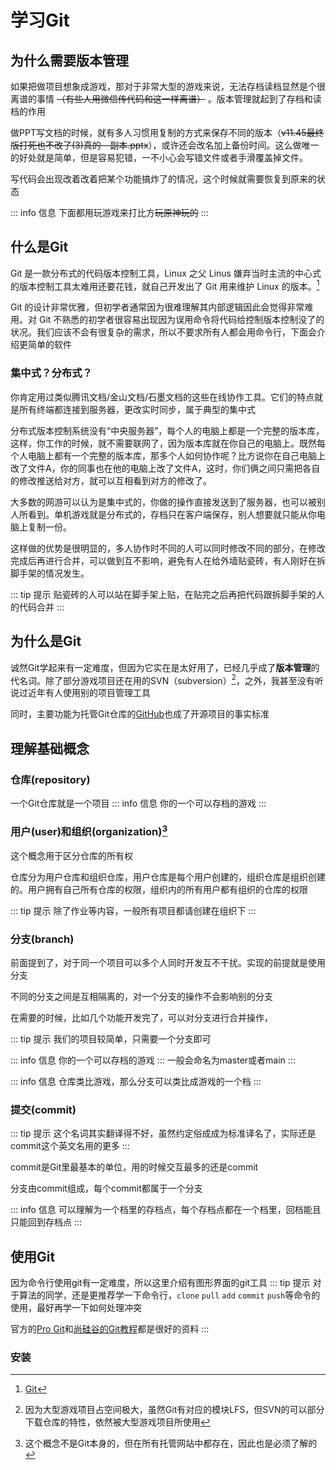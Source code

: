 # 学习Git
## 为什么需要版本管理
如果把做项目想象成游戏，那对于非常大型的游戏来说，无法存档读档显然是个很离谱的事情 ~~（有些人用微信传代码和这一样离谱）~~ 。版本管理就起到了存档和读档的作用

做PPT写文档的时候，就有多人习惯用复制的方式来保存不同的版本（~~v11.45最终版打死也不改了(3)真的 - 副本.pptx~~），或许还会改名加上备份时间。这么做唯一的好处就是简单，但是容易犯错，一不小心会写错文件或者手滑覆盖掉文件。

写代码会出现改着改着把某个功能搞炸了的情况，这个时候就需要恢复到原来的状态

::: info 信息
下面都用玩游戏来打比方~~玩原神玩的~~
:::

## 什么是Git
Git 是一款分布式的代码版本控制工具，Linux 之父 Linus 嫌弃当时主流的中心式的版本控制工具太难用还要花钱，就自己开发出了 Git 用来维护 Linux 的版本。[^1]

Git 的设计非常优雅，但初学者通常因为很难理解其内部逻辑因此会觉得非常难用。对 Git 不熟悉的初学者很容易出现因为误用命令将代码给控制版本控制没了的状况。我们应该不会有很复杂的需求，所以不要求所有人都会用命令行，下面会介绍更简单的软件

### 集中式？分布式？
你肯定用过类似腾讯文档/金山文档/石墨文档的这些在线协作工具。它们的特点就是所有终端都连接到服务器，更改实时同步，属于典型的集中式

分布式版本控制系统没有“中央服务器”，每个人的电脑上都是一个完整的版本库，这样，你工作的时候，就不需要联网了，因为版本库就在你自己的电脑上。既然每个人电脑上都有一个完整的版本库，那多个人如何协作呢？比方说你在自己电脑上改了文件A，你的同事也在他的电脑上改了文件A，这时，你们俩之间只需把各自的修改推送给对方，就可以互相看到对方的修改了。

大多数的网游可以认为是集中式的，你做的操作直接发送到了服务器，也可以被别人所看到。单机游戏就是分布式的，存档只在客户端保存，别人想要就只能从你电脑上复制一份。

这样做的优势是很明显的，多人协作时不同的人可以同时修改不同的部分，在修改完成后再进行合并，可以做到互不影响，避免有人在给外墙贴瓷砖，有人刚好在拆脚手架的情况发生。

::: tip 提示
贴瓷砖的人可以站在脚手架上贴，在贴完之后再把代码跟拆脚手架的人的代码合并
:::

## 为什么是Git
诚然Git学起来有一定难度，但因为它实在是太好用了，已经几乎成了**版本管理**的代名词。除了部分游戏项目还在用的SVN（subversion）[^2]，之外，我甚至没有听说过近年有人使用别的项目管理工具

同时，主要功能为托管Git仓库的[GitHub](https://github.com)也成了开源项目的事实标准

## 理解基础概念
### 仓库(repository)
一个Git仓库就是一个项目
::: info 信息
你的一个可以存档的游戏
:::

### 用户(user)和组织(organization)[^3]
这个概念用于区分仓库的所有权

仓库分为用户仓库和组织仓库，用户仓库是每个用户创建的，组织仓库是组织创建的。用户拥有自己所有仓库的权限，组织内的所有用户都有组织的仓库的权限

::: tip 提示
除了作业等内容，一般所有项目都请创建在组织下
:::

### 分支(branch)
前面提到了，对于同一个项目可以多个人同时开发互不干扰。实现的前提就是使用分支  

不同的分支之间是互相隔离的，对一个分支的操作不会影响别的分支

在需要的时候，比如几个功能开发完了，可以对分支进行合并操作，

::: tip 提示
我们的项目较简单，只需要一个分支即可

::: info 信息
你的一个可以存档的游戏
:::
一般会命名为master或者main
:::

::: info 信息
仓库类比游戏，那么分支可以类比成游戏的一个档
:::

### 提交(commit)
::: tip 提示
这个名词其实翻译得不好，虽然约定俗成成为标准译名了，实际还是commit这个英文名用的更多
:::

commit是Git里最基本的单位，用的时候交互最多的还是commit

分支由commit组成，每个commit都属于一个分支

::: info 信息
可以理解为一个档里的存档点，每个存档点都在一个档里，回档能且只能回到存档点
:::

## 使用Git
因为命令行使用git有一定难度，所以这里介绍有图形界面的git工具
::: tip 提示
对于算法的同学，还是更推荐学一下命令行，`clone`  `pull`  `add`  `commit`  `push`等命令的使用，最好再学一下如何处理冲突

官方的[Pro Git](https://git-scm.com/book/zh/v2/)和[尚硅谷的Git教程](https://www.bilibili.com/video/BV1vy4y1s7k6/)都是很好的资料
:::

### 安装


[^1]: [Git](https://en.wikipedia.org/wiki/Git)
[^2]: 因为大型游戏项目占空间极大，虽然Git有对应的模块LFS，但SVN的可以部分下载仓库的特性，依然被大型游戏项目所使用
[^3]: 这个概念不是Git本身的，但在所有托管网站中都存在，因此也是必须了解的